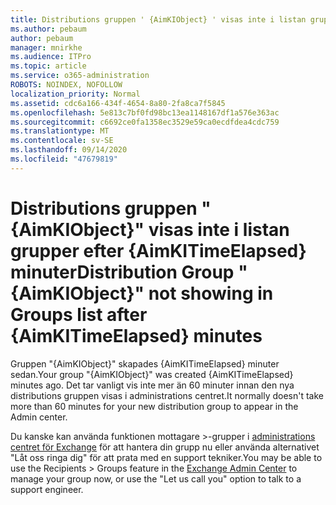 ```yaml
---
title: Distributions gruppen ' {AimKIObject} ' visas inte i listan grupper efter {AimKITimeElapsed} minuter
ms.author: pebaum
author: pebaum
manager: mnirkhe
ms.audience: ITPro
ms.topic: article
ms.service: o365-administration
ROBOTS: NOINDEX, NOFOLLOW
localization_priority: Normal
ms.assetid: cdc6a166-434f-4654-8a80-2fa8ca7f5845
ms.openlocfilehash: 5e813c7bf0fd98bc13ea1148167df1a576e363ac
ms.sourcegitcommit: c6692ce0fa1358ec3529e59ca0ecdfdea4cdc759
ms.translationtype: MT
ms.contentlocale: sv-SE
ms.lasthandoff: 09/14/2020
ms.locfileid: "47679819"
---
```

# <a name="distribution-group-aimkiobject-not-showing-in-groups-list-after-aimkitimeelapsed-minutes"></a><span data-ttu-id="1f0c0-102">Distributions gruppen "{AimKIObject}" visas inte i listan grupper efter {AimKITimeElapsed} minuter</span><span class="sxs-lookup"><span data-stu-id="1f0c0-102">Distribution Group "{AimKIObject}" not showing in Groups list after {AimKITimeElapsed} minutes</span></span>

<span data-ttu-id="1f0c0-103">Gruppen "{AimKIObject}" skapades {AimKITimeElapsed} minuter sedan.</span><span class="sxs-lookup"><span data-stu-id="1f0c0-103">Your group "{AimKIObject}" was created {AimKITimeElapsed} minutes ago.</span></span> <span data-ttu-id="1f0c0-104">Det tar vanligt vis inte mer än 60 minuter innan den nya distributions gruppen visas i administrations centret.</span><span class="sxs-lookup"><span data-stu-id="1f0c0-104">It normally doesn't take more than 60 minutes for your new distribution group to appear in the Admin center.</span></span>
  
<span data-ttu-id="1f0c0-105">Du kanske kan använda funktionen mottagare >-grupper i [administrations centret för Exchange](https://outlook.office365.com/ecp/?rfr=Admin_o365&amp;exsvurl=1&amp;mkt=en-US.aspx) för att hantera din grupp nu eller använda alternativet "Låt oss ringa dig" för att prata med en support tekniker.</span><span class="sxs-lookup"><span data-stu-id="1f0c0-105">You may be able to use the Recipients > Groups feature in the [Exchange Admin Center](https://outlook.office365.com/ecp/?rfr=Admin_o365&amp;exsvurl=1&amp;mkt=en-US.aspx) to manage your group now, or use the "Let us call you" option to talk to a support engineer.</span></span> 
  